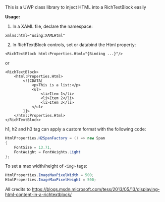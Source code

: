 ﻿This is a UWP class library to inject HTML into a RichTextBlock easily

**Usage:** 

1) In a XAML file, declare the namespace:

```xaml
xmlns:html="using:XAMLHtml" 
```

2) In RichTextBlock controls, set or databind the Html property: 

```xaml
<RichTextBlock html:Properties.Html="{Binding ...}"/>
```

or 

```xaml
<RichTextBlock>
    <html:Properties.Html>
        <![CDATA[
            <p>This is a list:</p>
            <ul>
                <li>Item 1</li>
                <li>Item 2</li>
                <li>Item 3</li>
            </ul>
		]]>
	</html:Properties.Html>
</RichTextBlock>
```

h1, h2 and h3 tag can apply a custom format with the following code:

```csharp
HtmlProperties.H2SpanFactory = () => new Span
{
    FontSize = 13.71,
    FontWeight = FontWeights.Light
};
```
To set a max width/height of `<img>` tags:

```csharp
HtmlProperties.ImageMaxPixelWidth = 500;
HtmlProperties.ImageMaxPixelHeight = 500;
```

All credits to https://blogs.msdn.microsoft.com/tess/2013/05/13/displaying-html-content-in-a-richtextblock/</p>